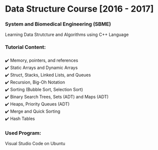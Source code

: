# Data Structure Course [2016 - 2017]
### System and Biomedical Engineering (SBME) 
Learning Data Strutcture and Algorithms using C++ Language
### Tutorial Content:

#####
:heavy_check_mark:  Memory, pointers, and references <br>
:heavy_check_mark:  Static Arrays and Dynamic Arrays <br>
:heavy_check_mark:  Struct, Stacks, Linked Lists, and Queues <br>
:heavy_check_mark:  Recursion, Big-Oh Notation <br>
:heavy_check_mark:  Sorting (Bubble Sort, Selection Sort) <br>
:heavy_check_mark:  Binary Search Trees, Sets (ADT) and Maps (ADT) <br>
:heavy_check_mark:  Heaps, Priority Queues (ADT)
<br>:heavy_check_mark:  Merge and Quick Sorting
<br>:heavy_check_mark:  Hash Tables
         
  ### Used Program: 
  Visual Studio Code on Ubuntu 
       
